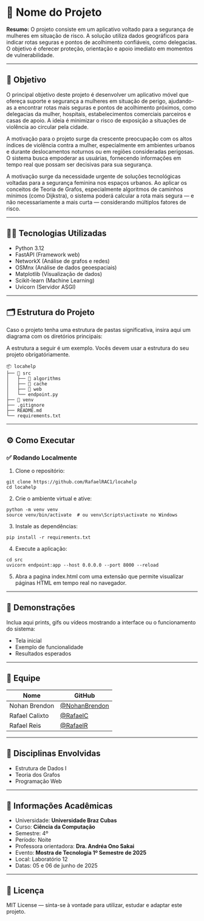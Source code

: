 # 🚀 Nome do Projeto

**Resumo:** O projeto consiste em um aplicativo voltado para a segurança de mulheres em situação de risco. A solução utiliza dados geográficos para indicar rotas seguras e pontos de acolhimento confiáveis, como delegacias. O objetivo é oferecer proteção, orientação e apoio imediato em momentos de vulnerabilidade.

---

## 🎯 Objetivo

O principal objetivo deste projeto é desenvolver um aplicativo móvel que ofereça suporte e segurança a mulheres em situação de perigo, ajudando-as a encontrar rotas mais seguras e pontos de acolhimento próximos, como delegacias da mulher, hospitais, estabelecimentos comerciais parceiros e casas de apoio. A ideia é minimizar o risco de exposição a situações de violência ao circular pela cidade.

A motivação para o projeto surge da crescente preocupação com os altos índices de violência contra a mulher, especialmente em ambientes urbanos e durante deslocamentos noturnos ou em regiões consideradas perigosas. O sistema busca empoderar as usuárias, fornecendo informações em tempo real que possam ser decisivas para sua segurança.
 
A motivação surge da necessidade urgente de soluções tecnológicas voltadas para a segurança feminina nos espaços urbanos. Ao aplicar os conceitos de Teoria de Grafos, especialmente algoritmos de caminhos mínimos (como Dijkstra), o sistema poderá calcular a rota mais segura — e não necessariamente a mais curta — considerando múltiplos fatores de risco. 

---

## 👨‍💻 Tecnologias Utilizadas

- Python 3.12
- FastAPI (Framework web)
- NetworkX (Análise de grafos e redes)
- OSMnx (Análise de dados geoespaciais)
- Matplotlib (Visualização de dados)
- Scikit-learn (Machine Learning)
- Uvicorn (Servidor ASGI)

---

## 🗂️ Estrutura do Projeto

Caso o projeto tenha uma estrutura de pastas significativa, insira aqui um diagrama com os diretórios principais:

A estrutura a seguir é um exemplo. Vocês devem usar a estrutura do seu projeto obrigatóriamente. 
```
📦 locahelp
├── 📁 src
│   ├── 📁 algorithms
│   ├── 📁 cache
│   ├── 📁 web
│   └── endpoint.py
├── 📁 venv
├── .gitignore
├── README.md
└── requirements.txt
```

---

## ⚙️ Como Executar

### ✅ Rodando Localmente

1. Clone o repositório:

```
git clone https://github.com/RafaelRAC1/locahelp
cd locahelp
```

2. Crie o ambiente virtual e ative:

```
python -m venv venv
source venv/bin/activate  # ou venv\Scripts\activate no Windows
```

3. Instale as dependências:

```
pip install -r requirements.txt
```

4. Execute a aplicação:

```
cd src
uvicorn endpoint:app --host 0.0.0.0 --port 8000 --reload
```

5. Abra a pagina index.html com uma extensão que permite visualizar páginas HTML em tempo real no navegador.


---

## 📸 Demonstrações

Inclua aqui prints, gifs ou vídeos mostrando a interface ou o funcionamento do sistema:

- Tela inicial
- Exemplo de funcionalidade
- Resultados esperados

---

## 👥 Equipe

| Nome          |                       GitHub                    |
|---------------|-------------------------------------------------|
| Nohan Brendon | [@NohanBrendon](https://github.com/nohan-bot)   |
| Rafael Calixto| [@RafaelC](https://github.com/rafael-calixto1)  |
| Rafael Reis   | [@RafaelR](https://github.com/rafael-RAC1)      |
---

## 🧠 Disciplinas Envolvidas

- Estrutura de Dados I
- Teoria dos Grafos
- Programação Web

---

## 🏫 Informações Acadêmicas

- Universidade: **Universidade Braz Cubas**
- Curso: **Ciência da Computação**
- Semestre: 4º
- Período: Noite
- Professora orientadora: **Dra. Andréa Ono Sakai**
- Evento: **Mostra de Tecnologia 1º Semestre de 2025**
- Local: Laboratório 12
- Datas: 05 e 06 de junho de 2025

---

## 📄 Licença

MIT License — sinta-se à vontade para utilizar, estudar e adaptar este projeto.
